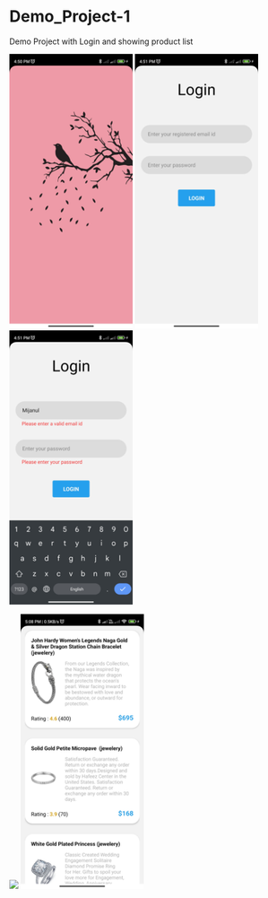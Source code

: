 # Demo_Project-1
Demo Project with Login and showing product list

<img src="Readme-source/0.jpg" width="220"/>                    <img src="Readme-source/1.jpg" width="220" />              <img src="Readme-source/2.jpg" width="220" />    


<img src="Readme-source/3.jpg" width="220" />               <img src="Readme-source/4.jpg" width="220" />
